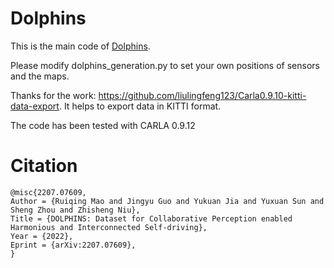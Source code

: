 # Dolphins

This is the main code of [Dolphins](https://dolphins-dataset.net).

Please modify dolphins_generation.py to set your own positions of sensors and the maps.

Thanks for the work: https://github.com/liulingfeng123/Carla0.9.10-kitti-data-export. It helps to export data in KITTI format.

The code has been tested with CARLA 0.9.12

# Citation

```
@misc{2207.07609,
Author = {Ruiqing Mao and Jingyu Guo and Yukuan Jia and Yuxuan Sun and Sheng Zhou and Zhisheng Niu},
Title = {DOLPHINS: Dataset for Collaborative Perception enabled Harmonious and Interconnected Self-driving},
Year = {2022},
Eprint = {arXiv:2207.07609},
}
```

